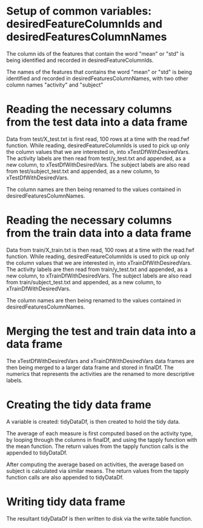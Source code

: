 Setup of common variables: desiredFeatureColumnIds and desiredFeaturesColumnNames
==================================================================================

The column ids of the features that contain the word "mean" or "std" is 
being identified and recorded in desiredFeatureColumnIds.

The names of the features that contains the word "mean" or "std" is being
identified and recorded in desiredFeaturesColumnNames, with two other column names "activity" and 
"subject"

Reading the necessary columns from the test data into a data frame
==================================================================

Data from test/X_test.txt is first read, 100 rows at a time with the read.fwf function. While reading,
desiredFeatureColumnIds is used to pick up only the column values that we are interested in, into xTestDfWithDesiredVars.
The activity labels are then read from test/y_test.txt and appended, as a new column, to xTestDfWithDesiredVars.
The subject labels are also read from test/subject_test.txt and appended, as a new column, to xTestDfWithDesiredVars.

The column names are then being renamed to the values contained in desiredFeaturesColumnNames.

Reading the necessary columns from the train data into a data frame
==================================================================

Data from train/X_train.txt is then read, 100 rows at a time with the read.fwf function. While reading, 
desiredFeatureColumnIds is used to pick up only the column values that we are interested in, into xTrainDfWithDesiredVars.
The activity labels are then read from train/y_test.txt and appended, as a new column, to xTrainDfWithDesiredVars.
The subject labels are also read from train/subject_test.txt and appended, as a new column, to xTrainDfWithDesiredVars.

The column names are then being renamed to the values contained in desiredFeaturesColumnNames.

Merging the test and train data into a data frame
==================================================

The xTestDfWithDesiredVars and xTrainDfWithDesiredVars data frames are then being merged to a larger data 
frame and stored in finalDf. The numerics that represents the activities are the renamed to more descriptive
labels.

Creating the tidy data frame
====================================

A variable is created: tidyDataDf, is then created to hold the tidy data.  

The average of each measure is first computed based on the activity type, by looping through the 
columns in finalDf, and using the tapply function with the mean function. The return values from the
tapply function calls is the appended to tidyDataDf.

After computing the average based on activities, the average based on subject is calculated via similar means.
The return values from the tapply function calls are also appended to tidyDataDf.

Writing tidy data frame
===========================

The resultant tidyDataDf is then written to disk via the write.table function.